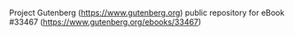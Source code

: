 Project Gutenberg (https://www.gutenberg.org) public repository for eBook #33467 (https://www.gutenberg.org/ebooks/33467)
